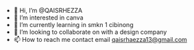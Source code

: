 - 👋 Hi, I’m @QAISRHEZZA
- 👀 I’m interested in canva
- 🌱 I’m currently learning in smkn 1 cibinong 
- 💞️ I’m looking to collaborate on with a design company
- 📫 How to reach me contact email qaisrhaezza13@gmail.com

<!---
QAISRHEZZA/QAISRHEZZA is a ✨ special ✨ repository because its `README.md` (this file) appears on your GitHub profile.
You can click the Preview link to take a look at your changes.
--->

